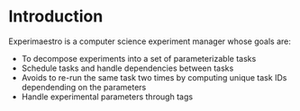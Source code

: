 # Introduction

Experimaestro is a computer science experiment manager whose goals are:

* To decompose experiments into a set of parameterizable tasks
* Schedule tasks and handle dependencies between tasks
* Avoids to re-run the same task two times by computing unique task IDs dependending on the parameters
* Handle experimental parameters through tags
